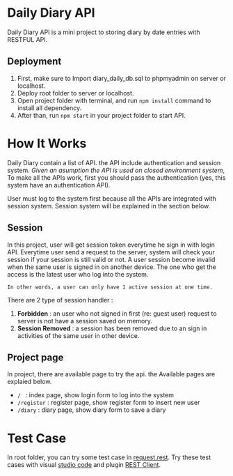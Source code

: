 # Daily Diary API
Daily Diary API is a mini project to storing diary by date entries with RESTFUL API. 

## Deployment
1. First, make sure to Import diary_daily_db.sql to phpmyadmin on server or localhost.
2. Deploy root folder to server or localhost.
3. Open project folder with terminal, and run `npm install` command to install all dependency.
4. After than, run `npm start` in your project folder to start API.

# How It Works
Daily Diary contain a list of API. the API include authentication and session system. *Given an asumption the API is used on closed environment system*, To make all the APIs work, first you should pass the authentication (yes, this system have an authentication API).

User must log to the system first because all the APIs are integrated with session system. Session system will be explained in the section below.


## Session
In this project, user will get session token everytime he sign in with login API. Everytime user send a request to the server, system will check your session if your session is still valid or not. A user session become invalid when the same user is signed in on another device. The one who get the access is the latest user who log into the system.

    
    In other words, a user can only have 1 active session at one time.

There are 2 type of session handler : 

1. **Forbidden** : an user who not signed in first (re: guest user) request to server is not have a session saved on memory.
2. **Session Removed** : a session has been removed due to an sign in activities of the same user in other device.

## Project page
In project, there are available page to try the api. the Available pages are explaied below.

- `/ ` : index page, show login form to log into the system
- `/register` : register page, show register form to insert new user
- `/diary` : diary page, show diary form to save a diary

# Test Case
In root folder, you can try some test case in [request.rest](/request.rest). Try these test cases with visual [studio code](https://code.visualstudio.com/Download) and plugin [REST Client](https://marketplace.visualstudio.com/items?itemName=humao.rest-client).
